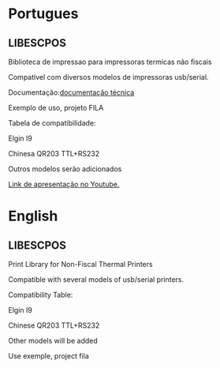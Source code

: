 <h1>Portugues</h1>
<h2>LIBESCPOS</h2>
<p>Biblioteca de impressao para impressoras termicas não fiscais</p>
<p>Compatível com diversos modelos de impressoras usb/serial.</p>
<p>Documentação:<a href="http://maurinsoft.com.br/index.php/projeto-lib-esc-pos/">documentação técnica</a></p>
<p>Exemplo de uso, projeto FILA</p>
<p>Tabela de compatibilidade:</p>
<p>Elgin I9</p>
<p>Chinesa QR203 TTL+RS232</p>
<p>Outros modelos serão adicionados</p>
<a href="https://youtu.be/CDo6d0TXdrI">Link de apresentação no Youtube.</a>
<h1>English</h1>
<h2>LIBESCPOS</h2>
<p>Print Library for Non-Fiscal Thermal Printers</p>
<p>Compatible with several models of usb/serial printers.</p>
<p>Compatibility Table:</p>
<p>Elgin I9</p>
<p>Chinese QR203 TTL+RS232</p>
<p>Other models will be added</p>  
<p> Use exemple, project fila</p>
